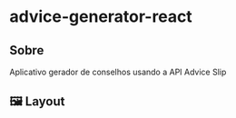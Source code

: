 # advice-generator-react

## Sobre
Aplicativo gerador de conselhos usando a API Advice Slip 

## 🖼️ Layout 
